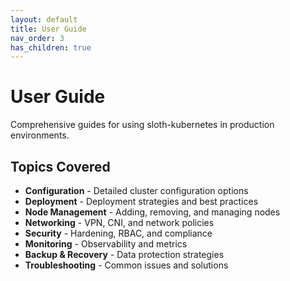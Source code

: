 ```yaml
---
layout: default
title: User Guide
nav_order: 3
has_children: true
---
```


# User Guide

Comprehensive guides for using sloth-kubernetes in production environments.

## Topics Covered

- **Configuration** - Detailed cluster configuration options
- **Deployment** - Deployment strategies and best practices
- **Node Management** - Adding, removing, and managing nodes
- **Networking** - VPN, CNI, and network policies
- **Security** - Hardening, RBAC, and compliance
- **Monitoring** - Observability and metrics
- **Backup & Recovery** - Data protection strategies
- **Troubleshooting** - Common issues and solutions
